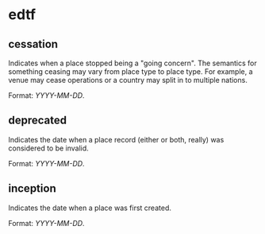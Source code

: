 # edtf

## cessation

Indicates when a place stopped being a "going concern". The semantics for something ceasing may vary from place type to place type. For example, a venue may cease operations or a country may split in to multiple nations.

Format: _YYYY-MM-DD_.

## deprecated

Indicates the date when a place record (either or both, really) was considered to be invalid.

Format: _YYYY-MM-DD_.

## inception

Indicates the date when a place was first created.

Format: _YYYY-MM-DD_.